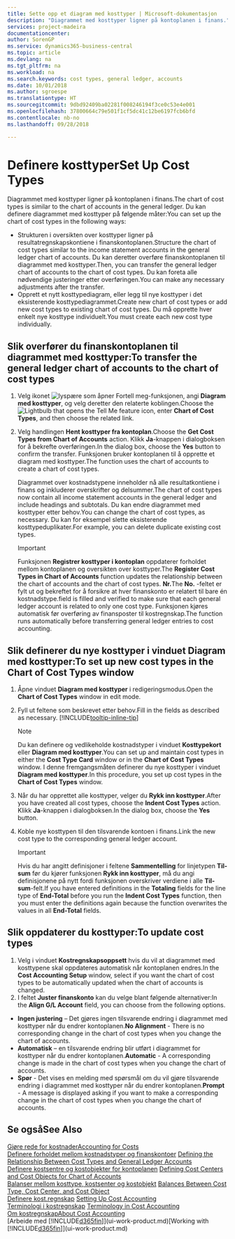 ```yaml
---
title: Sette opp et diagram med kosttyper | Microsoft-dokumentasjon
description: "Diagrammet med kosttyper ligner på kontoplanen i finans."
services: project-madeira
documentationcenter: 
author: SorenGP
ms.service: dynamics365-business-central
ms.topic: article
ms.devlang: na
ms.tgt_pltfrm: na
ms.workload: na
ms.search.keywords: cost types, general ledger, accounts
ms.date: 10/01/2018
ms.author: sgroespe
ms.translationtype: HT
ms.sourcegitcommit: 9dbd92409ba02281f008246194f3ce0c53e4e001
ms.openlocfilehash: 37800664c79e501f1cf5dc41c12be6197fcb6bfd
ms.contentlocale: nb-no
ms.lasthandoff: 09/28/2018

---
```

# <a name="set-up-cost-types"></a><span data-ttu-id="238c5-103">Definere kosttyper</span><span class="sxs-lookup"><span data-stu-id="238c5-103">Set Up Cost Types</span></span>
<span data-ttu-id="238c5-104">Diagrammet med kosttyper ligner på kontoplanen i finans.</span><span class="sxs-lookup"><span data-stu-id="238c5-104">The chart of cost types is similar to the chart of accounts in the general ledger.</span></span> <span data-ttu-id="238c5-105">Du kan definere diagrammet med kosttyper på følgende måter:</span><span class="sxs-lookup"><span data-stu-id="238c5-105">You can set up the chart of cost types in the following ways:</span></span>  

-   <span data-ttu-id="238c5-106">Strukturen i oversikten over kosttyper ligner på resultatregnskapskontiene i finanskontoplanen.</span><span class="sxs-lookup"><span data-stu-id="238c5-106">Structure the chart of cost types similar to the income statement accounts in the general ledger chart of accounts.</span></span> <span data-ttu-id="238c5-107">Du kan deretter overføre finanskontoplanen til diagrammet med kosttyper.</span><span class="sxs-lookup"><span data-stu-id="238c5-107">Then, you can transfer the general ledger chart of accounts to the chart of cost types.</span></span> <span data-ttu-id="238c5-108">Du kan foreta alle nødvendige justeringer etter overføringen.</span><span class="sxs-lookup"><span data-stu-id="238c5-108">You can make any necessary adjustments after the transfer.</span></span>  
-   <span data-ttu-id="238c5-109">Opprett et nytt kosttypediagram, eller legg til nye kosttyper i det eksisterende kosttypediagrammet.</span><span class="sxs-lookup"><span data-stu-id="238c5-109">Create new chart of cost types or add new cost types to existing chart of cost types.</span></span> <span data-ttu-id="238c5-110">Du må opprette hver enkelt nye kosttype individuelt.</span><span class="sxs-lookup"><span data-stu-id="238c5-110">You must create each new cost type individually.</span></span>  

## <a name="to-transfer-the-general-ledger-chart-of-accounts-to-the-chart-of-cost-types"></a><span data-ttu-id="238c5-111">Slik overfører du finanskontoplanen til diagrammet med kosttyper:</span><span class="sxs-lookup"><span data-stu-id="238c5-111">To transfer the general ledger chart of accounts to the chart of cost types</span></span>  
1.  <span data-ttu-id="238c5-112">Velg ikonet ![lyspære som åpner Fortell meg-funksjonen](media/ui-search/search_small.png "Fortell hva du vil gjøre"), angi **Diagram med kosttyper**, og velg deretter den relaterte koblingen.</span><span class="sxs-lookup"><span data-stu-id="238c5-112">Choose the ![Lightbulb that opens the Tell Me feature](media/ui-search/search_small.png "Tell me what you want to do") icon, enter **Chart of Cost Types**, and then choose the related link.</span></span>  
2.  <span data-ttu-id="238c5-113">Velg handlingen **Hent kosttyper fra kontoplan**.</span><span class="sxs-lookup"><span data-stu-id="238c5-113">Choose the **Get Cost Types from Chart of Accounts** action.</span></span> <span data-ttu-id="238c5-114">Klikk **Ja**-knappen i dialogboksen for å bekrefte overføringen.</span><span class="sxs-lookup"><span data-stu-id="238c5-114">In the dialog box, choose the **Yes** button to confirm the transfer.</span></span> <span data-ttu-id="238c5-115">Funksjonen bruker kontoplanen til å opprette et diagram med kosttyper.</span><span class="sxs-lookup"><span data-stu-id="238c5-115">The function uses the chart of accounts to create a chart of cost types.</span></span>  

    <span data-ttu-id="238c5-116">Diagrammet over kostnadstypene inneholder nå alle resultatkontiene i finans og inkluderer overskrifter og delsummer.</span><span class="sxs-lookup"><span data-stu-id="238c5-116">The chart of cost types now contain all income statement accounts in the general ledger and include headings and subtotals.</span></span> <span data-ttu-id="238c5-117">Du kan endre diagrammet med kosttyper etter behov.</span><span class="sxs-lookup"><span data-stu-id="238c5-117">You can change the chart of cost types, as necessary.</span></span> <span data-ttu-id="238c5-118">Du kan for eksempel slette eksisterende kosttypeduplikater.</span><span class="sxs-lookup"><span data-stu-id="238c5-118">For example, you can delete duplicate existing cost types.</span></span>  

    > [!IMPORTANT]  
    >  <span data-ttu-id="238c5-119">Funksjonen **Registrer kosttyper i kontoplan** oppdaterer forholdet mellom kontoplanen og oversikten over kosttyper.</span><span class="sxs-lookup"><span data-stu-id="238c5-119">The **Register Cost Types in Chart of Accounts** function updates the relationship between the chart of accounts and the chart of cost types.</span></span> <span data-ttu-id="238c5-120">**Nr.**</span><span class="sxs-lookup"><span data-stu-id="238c5-120">The **No.**</span></span> <span data-ttu-id="238c5-121">-feltet er fylt ut og bekreftet for å forsikre at hver finanskonto er relatert til bare én kostnadstype.</span><span class="sxs-lookup"><span data-stu-id="238c5-121">field is filled and verified to make sure that each general ledger account is related to only one cost type.</span></span> <span data-ttu-id="238c5-122">Funksjonen kjøres automatisk før overføring av finansposter til kostregnskap.</span><span class="sxs-lookup"><span data-stu-id="238c5-122">The function runs automatically before transferring general ledger entries to cost accounting.</span></span>  

## <a name="to-set-up-new-cost-types-in-the-chart-of-cost-types-window"></a><span data-ttu-id="238c5-123">Slik definerer du nye kosttyper i vinduet Diagram med kosttyper:</span><span class="sxs-lookup"><span data-stu-id="238c5-123">To set up new cost types in the Chart of Cost Types window</span></span>  
1.  <span data-ttu-id="238c5-124">Åpne vinduet **Diagram med kosttyper** i redigeringsmodus.</span><span class="sxs-lookup"><span data-stu-id="238c5-124">Open the **Chart of Cost Types** window in edit mode.</span></span>  
2.  <span data-ttu-id="238c5-125">Fyll ut feltene som beskrevet etter behov.</span><span class="sxs-lookup"><span data-stu-id="238c5-125">Fill in the fields as described as necessary.</span></span> [!INCLUDE[tooltip-inline-tip](includes/tooltip-inline-tip_md.md)]

    > [!NOTE]  
    >  <span data-ttu-id="238c5-126">Du kan definere og vedlikeholde kostnadstyper i vinduet **Kosttypekort** eller **Diagram med kosttyper**.</span><span class="sxs-lookup"><span data-stu-id="238c5-126">You can set up and maintain cost types in either the **Cost Type Card** window or in the **Chart of Cost Types** window.</span></span> <span data-ttu-id="238c5-127">I denne fremgangsmåten definerer du nye kosttyper i vinduet **Diagram med kosttyper**.</span><span class="sxs-lookup"><span data-stu-id="238c5-127">In this procedure, you set up cost types in the **Chart of Cost Types** window.</span></span>

3.  <span data-ttu-id="238c5-128">Når du har opprettet alle kosttyper, velger du **Rykk inn kosttyper**.</span><span class="sxs-lookup"><span data-stu-id="238c5-128">After you have created all cost types, choose the **Indent Cost Types** action.</span></span> <span data-ttu-id="238c5-129">Klikk **Ja**-knappen i dialogboksen.</span><span class="sxs-lookup"><span data-stu-id="238c5-129">In the dialog box, choose the **Yes** button.</span></span>  
4.  <span data-ttu-id="238c5-130">Koble nye kosttypen til den tilsvarende kontoen i finans.</span><span class="sxs-lookup"><span data-stu-id="238c5-130">Link the new cost type to the corresponding general ledger account.</span></span>  

    > [!IMPORTANT]  
    >  <span data-ttu-id="238c5-131">Hvis du har angitt definisjoner i feltene **Sammentelling** for linjetypen **Til-sum** før du kjører funksjonen **Rykk inn kosttyper**, må du angi definisjonene på nytt fordi funksjonen overskriver verdiene i alle **Til-sum**-felt.</span><span class="sxs-lookup"><span data-stu-id="238c5-131">If you have entered definitions in the **Totaling** fields for the line type of **End-Total** before you run the **Indent Cost Types** function, then you must enter the definitions again because the function overwrites the values in all **End-Total** fields.</span></span>  

## <a name="to-update-cost-types"></a><span data-ttu-id="238c5-132">Slik oppdaterer du kosttyper:</span><span class="sxs-lookup"><span data-stu-id="238c5-132">To update cost types</span></span>  
1.  <span data-ttu-id="238c5-133">Velg i vinduet **Kostregnskapsoppsett** hvis du vil at diagrammet med kosttypene skal oppdateres automatisk når kontoplanen endres.</span><span class="sxs-lookup"><span data-stu-id="238c5-133">In the **Cost Accounting Setup** window, select if you want the chart of cost types to be automatically updated when the chart of accounts is changed.</span></span>  
2.  <span data-ttu-id="238c5-134">I feltet **Juster finanskonto** kan du velge blant følgende alternativer:</span><span class="sxs-lookup"><span data-stu-id="238c5-134">In the **Align G/L Account** field, you can choose from the following options.</span></span>  

- <span data-ttu-id="238c5-135">**Ingen justering** – Det gjøres ingen tilsvarende endring i diagrammet med kosttyper når du endrer kontoplanen.</span><span class="sxs-lookup"><span data-stu-id="238c5-135">**No Alignment** - There is no corresponding change in the chart of cost types when you change the chart of accounts.</span></span>  
- <span data-ttu-id="238c5-136">**Automatisk** – en tilsvarende endring blir utført i diagrammet for kosttyper når du endrer kontoplanen.</span><span class="sxs-lookup"><span data-stu-id="238c5-136">**Automatic** - A corresponding change is made in the chart of cost types when you change the chart of accounts.</span></span>  
- <span data-ttu-id="238c5-137">**Spør** - Det vises en melding med spørsmål om du vil gjøre tilsvarende endring i diagrammet med kosttyper når du endrer kontoplanen.</span><span class="sxs-lookup"><span data-stu-id="238c5-137">**Prompt** - A message is displayed asking if you want to make a corresponding change in the chart of cost types when you change the chart of accounts.</span></span>  

## <a name="see-also"></a><span data-ttu-id="238c5-138">Se også</span><span class="sxs-lookup"><span data-stu-id="238c5-138">See Also</span></span>  
[<span data-ttu-id="238c5-139">Gjøre rede for kostnader</span><span class="sxs-lookup"><span data-stu-id="238c5-139">Accounting for Costs</span></span>](finance-manage-cost-accounting.md)  
<span data-ttu-id="238c5-140">[Definere forholdet mellom kostnadstyper og finanskontoer](finance-defining-the-relationship-between-cost-types-and-general-ledger-accounts.md) </span><span class="sxs-lookup"><span data-stu-id="238c5-140">[Defining the Relationship Between Cost Types and General Ledger Accounts](finance-defining-the-relationship-between-cost-types-and-general-ledger-accounts.md) </span></span>  
<span data-ttu-id="238c5-141">[Definere kostsentre og kostobjekter for kontoplanen](finance-defining-cost-centers-and-cost-objects-for-chart-of-accounts.md) </span><span class="sxs-lookup"><span data-stu-id="238c5-141">[Defining Cost Centers and Cost Objects for Chart of Accounts](finance-defining-cost-centers-and-cost-objects-for-chart-of-accounts.md) </span></span>  
<span data-ttu-id="238c5-142">[Balanser mellom kosttype, kostsenter og kostobjekt](finance-balances-between-cost-type-cost-center-and-cost-object.md) </span><span class="sxs-lookup"><span data-stu-id="238c5-142">[Balances Between Cost Type, Cost Center, and Cost Object](finance-balances-between-cost-type-cost-center-and-cost-object.md) </span></span>  
<span data-ttu-id="238c5-143">[Definere kost.regnskap](finance-set-up-cost-accounting.md) </span><span class="sxs-lookup"><span data-stu-id="238c5-143">[Setting Up Cost Accounting](finance-set-up-cost-accounting.md) </span></span>  
<span data-ttu-id="238c5-144">[Terminologi i kostregnskap](finance-terminology-in-cost-accounting.md) </span><span class="sxs-lookup"><span data-stu-id="238c5-144">[Terminology in Cost Accounting](finance-terminology-in-cost-accounting.md) </span></span>  
[<span data-ttu-id="238c5-145">Om kostregnskap</span><span class="sxs-lookup"><span data-stu-id="238c5-145">About Cost Accounting</span></span>](finance-about-cost-accounting.md)  
<span data-ttu-id="238c5-146">[Arbeide med [!INCLUDE[d365fin](includes/d365fin_md.md)]](ui-work-product.md)</span><span class="sxs-lookup"><span data-stu-id="238c5-146">[Working with [!INCLUDE[d365fin](includes/d365fin_md.md)]](ui-work-product.md)</span></span>

